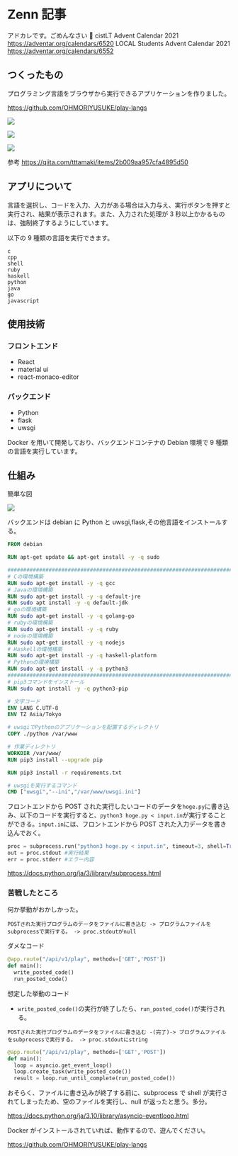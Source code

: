 # Zenn 記事

アドカレです。ごめんなさい 🙇
cistLT Advent Calendar 2021
https://adventar.org/calendars/6520
LOCAL Students Advent Calendar 2021
https://adventar.org/calendars/6552

## つくったもの

プログラミング言語をブラウザから実行できるアプリケーションを作りました。

https://github.com/OHMORIYUSUKE/play-langs

![](https://storage.googleapis.com/zenn-user-upload/fc13dfff31c0-20211230.png)

![](https://storage.googleapis.com/zenn-user-upload/3f6aff1031e4-20211230.png)

![](https://storage.googleapis.com/zenn-user-upload/1b3501847695-20211230.png)

参考
https://qiita.com/tttamaki/items/2b009aa957cfa4895d50

## アプリについて

言語を選択し、コードを入力、入力がある場合は入力与え、実行ボタンを押すと実行され、結果が表示されます。また、入力された処理が 3 秒以上かかるものは、強制終了するようにしています。

以下の 9 種類の言語を実行できます。

```
c
cpp
shell
ruby
haskell
python
java
go
javascript
```

## 使用技術

### フロントエンド

- React
- material ui
- react-monaco-editor

### バックエンド

- Python
- flask
- uwsgi

Docker を用いて開発しており、バックエンドコンテナの Debian 環境で 9 種類の言語を実行しています。

## 仕組み

簡単な図

![](https://storage.googleapis.com/zenn-user-upload/9a1c61d95aeb-20211230.png)

バックエンドは debian に Python と uwsgi,flask,その他言語をインストールする。

```Dockerfile hl_lines="3 20" title="Dockerfile" linenums="1"
FROM debian

RUN apt-get update && apt-get install -y -q sudo

########################################################################
# Cの環境構築
RUN sudo apt-get install -y -q gcc
# Javaの環境構築
RUN sudo apt-get install -y -q default-jre
RUN sudo apt install -y -q default-jdk
# goの環境構築
RUN sudo apt-get install -y -q golang-go
# rubyの環境構築
RUN sudo apt-get install -y -q ruby
# nodeの環境構築
RUN sudo apt-get install -y -q nodejs
# Haskellの環境構築
RUN sudo apt-get install -y -q haskell-platform
# Pythonの環境構築
RUN sudo apt-get install -y -q python3
#######################################################################
# pip3コマンドをインストール
RUN sudo apt install -y -q python3-pip

# 文字コード
ENV LANG C.UTF-8
ENV TZ Asia/Tokyo

# uwsgiでPythonのアプリケーションを配置するディレクトリ
COPY ./python /var/www

# 作業ディレクトリ
WORKDIR /var/www/
RUN pip3 install --upgrade pip

RUN pip3 install -r requirements.txt

# uwsgiを実行するコマンド
CMD ["uwsgi","--ini","/var/www/uwsgi.ini"]
```

フロントエンドから POST された実行したいコードのデータを`hoge.py`に書き込み、以下のコードを実行すると、`python3 hoge.py < input.in`が実行することができる。`input.in`には、フロントエンドから POST された入力データを書き込んでおく。

```python
proc = subprocess.run("python3 hoge.py < input.in", timeout=3, shell=True, stdout=PIPE, stderr=PIPE, text=True)
out = proc.stdout #実行結果
err = proc.stderr #エラー内容
```

https://docs.python.org/ja/3/library/subprocess.html

### 苦戦したところ

何か挙動がおかしかった。

```
POSTされた実行プログラムのデータをファイルに書き込む -> プログラムファイルをsubprocessで実行する。 -> proc.stdoutがnull
```

ダメなコード

```python
@app.route("/api/v1/play", methods=['GET','POST'])
def main():
  write_posted_code()
  run_posted_code()
```

想定した挙動のコード

- `write_posted_code()`の実行が終了したら、`run_posted_code()`が実行される。

```
POSTされた実行プログラムのデータをファイルに書き込む -(完了)-> プログラムファイルをsubprocessで実行する。 -> proc.stdoutにstring
```

```python
@app.route("/api/v1/play", methods=['GET','POST'])
def main():
  loop = asyncio.get_event_loop()
  loop.create_task(write_posted_code())
  result = loop.run_until_complete(run_posted_code())
```

おそらく、ファイルに書き込みが終了する前に、subprocess で shell が実行されてしまったため、空のファイルを実行し、null が返ったと思う。多分。

https://docs.python.org/ja/3.10/library/asyncio-eventloop.html

Docker がインストールされていれば、動作するので、遊んでください。

https://github.com/OHMORIYUSUKE/play-langs
